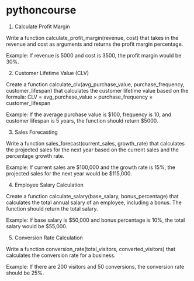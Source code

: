 # pythoncourse
1. Calculate Profit Margin

Write a function calculate_profit_margin(revenue, cost) that takes in the revenue and cost as arguments and returns the profit margin percentage.

Example: If revenue is 5000 and cost is 3500, the profit margin would be 30%.


2. Customer Lifetime Value (CLV)

Create a function calculate_clv(avg_purchase_value, purchase_frequency, customer_lifespan) that calculates the customer lifetime value based on the formula:
CLV = avg_purchase_value × purchase_frequency × customer_lifespan

Example: If the average purchase value is $100, frequency is 10, and customer lifespan is 5 years, the function should return $5000.


3. Sales Forecasting

Write a function sales_forecast(current_sales, growth_rate) that calculates the projected sales for the next year based on the current sales and the percentage growth rate.

Example: If current sales are $100,000 and the growth rate is 15%, the projected sales for the next year would be $115,000.


4. Employee Salary Calculation

Create a function calculate_salary(base_salary, bonus_percentage) that calculates the total annual salary of an employee, including a bonus. The function should return the total salary.

Example: If base salary is $50,000 and bonus percentage is 10%, the total salary would be $55,000.


5. Conversion Rate Calculation

Write a function conversion_rate(total_visitors, converted_visitors) that calculates the conversion rate for a business.

Example: If there are 200 visitors and 50 conversions, the conversion rate should be 25%.
